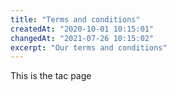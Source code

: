 ```yaml
---
title: "Terms and conditions"
createdAt: "2020-10-01 10:15:01"
changedAt: "2021-07-26 10:15:02"
excerpt: "Our terms and conditions"
---
```


This is the tac page